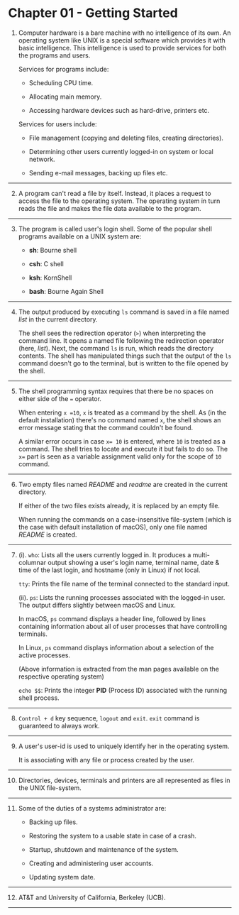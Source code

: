 # Chapter 01 - Getting Started

1.  Computer hardware is a bare machine with no intelligence of its own. An operating system like UNIX is a special software which provides it with basic intelligence. This intelligence is used to provide services for both the programs and users.

    Services for programs include:

    -   Scheduling CPU time.

    -   Allocating main memory.

    -   Accessing hardware devices such as hard-drive, printers etc.

    Services for users include:

    -   File management (copying and deleting files, creating directories).

    -   Determining other users currently logged-in on system or local network.

    -   Sending e-mail messages, backing up files etc.

---

2.  A program can't read a file by itself. Instead, it places a request to access the file to the operating system. The operating system in turn reads the file and makes the file data available to the program.

---

3.  The program is called user's login shell. Some of the popular shell programs available on a UNIX system are:

    -   **sh**: Bourne shell

    -   **csh**: C shell

    -   **ksh**: KornShell

    -   **bash**: Bourne Again Shell

---

4.  The output produced by executing `ls` command is saved in a file named _list_ in the current directory.

    The shell sees the redirection operator (`>`) when interpreting the command line. It opens a named file following the redirection operator (here, _list_). Next, the command `ls` is run, which reads the directory contents. The shell has manipulated things such that the output of the `ls` command doesn't go to the terminal, but is written to the file opened by the shell.

---

5.  The shell programming syntax requires that there be no spaces on either side of the `=` operator.

    When entering `x =10`, `x` is treated as a command by the shell. As (in the default installation) there's no command named `x`, the shell shows an error message stating that the command couldn't be found.

    A similar error occurs in case `x= 10` is entered, where `10` is treated as a command. The shell tries to locate and execute it but fails to do so. The `x=` part is seen as a variable assignment valid only for the scope of `10` command.

---

6.  Two empty files named _README_ and _readme_ are created in the current directory.

    If either of the two files exists already, it is replaced by an empty file.

    When running the commands on a case-insensitive file-system (which is the case with default installation of macOS), only one file named _README_ is created.

---

7.  (i). `who`: Lists all the users currently logged in. It produces a multi-columnar output showing a user's login name, terminal name, date & time of the last login, and hostname (only in Linux) if not local.

    `tty`: Prints the file name of the terminal connected to the standard input.

    (ii). `ps`: Lists the running processes associated with the logged-in user. The output differs slightly between macOS and Linux.

    In macOS, `ps` command displays a header line, followed by lines containing information about all of user processes that have controlling terminals.

    In Linux, `ps` command displays information about a selection of the active processes.

    (Above information is extracted from the man pages available on the respective operating system)

    `echo $$`: Prints the integer **PID** (Process ID) associated with the running shell process.

---

8.  `Control + d` key sequence, `logout` and `exit`. `exit` command is guaranteed to always work.

---

9.  A user's user-id is used to uniquely identify her in the operating system.

    It is associating with any file or process created by the user.

---

10. Directories, devices, terminals and printers are all represented as files in the UNIX file-system.

---

11. Some of the duties of a systems administrator are:

    -   Backing up files.

    -   Restoring the system to a usable state in case of a crash.

    -   Startup, shutdown and maintenance of the system.

    -   Creating and administering user accounts.

    -   Updating system date.

---

12. AT&T and University of California, Berkeley (UCB).

---

